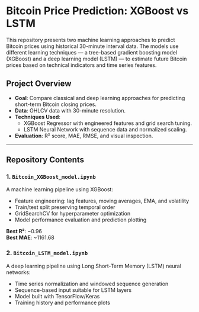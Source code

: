 # Bitcoin Price Prediction: XGBoost vs LSTM

This repository presents two machine learning approaches to predict Bitcoin prices using historical 30-minute interval data. The models use different learning techniques — a tree-based gradient boosting model (XGBoost) and a deep learning model (LSTM) — to estimate future Bitcoin prices based on technical indicators and time series features.

## Project Overview

- **Goal**: Compare classical and deep learning approaches for predicting short-term Bitcoin closing prices.
- **Data**: OHLCV data with 30-minute resolution.
- **Techniques Used**:
  - XGBoost Regressor with engineered features and grid search tuning.
  - LSTM Neural Network with sequence data and normalized scaling.
- **Evaluation**: R² score, MAE, RMSE, and visual inspection.

---

## Repository Contents

### 1. `Bitcoin_XGBoost_model.ipynb`
A machine learning pipeline using XGBoost:

- Feature engineering: lag features, moving averages, EMA, and volatility
- Train/test split preserving temporal order
- GridSearchCV for hyperparameter optimization
- Model performance evaluation and prediction plotting

**Best R²**: ~0.96  
**Best MAE**: ~1161.68

### 2. `Bitcoin_LSTM_model.ipynb`
A deep learning pipeline using Long Short-Term Memory (LSTM) neural networks:

- Time series normalization and windowed sequence generation
- Sequence-based input suitable for LSTM layers
- Model built with TensorFlow/Keras
- Training history and performance plots
